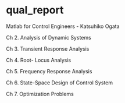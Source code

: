 # qual_report 

Matlab for Control Engineers - Katsuhiko Ogata

Ch 2. Analysis of Dynamic Systems

Ch 3. Transient Response Analysis

Ch 4. Root- Locus Analysis 

Ch 5. Frequency Response Analysis

Ch 6. State-Space Design of Control System 

Ch 7. Optimization Problems 



